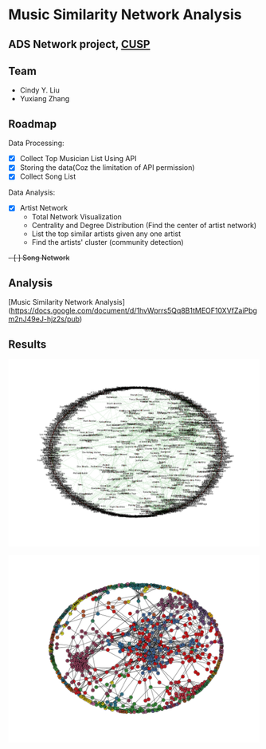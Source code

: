 # Music Similarity Network Analysis
## ADS Network project, [CUSP](cusp.edu.cn)
## Team
- Cindy Y. Liu
- Yuxiang Zhang

## Roadmap
Data Processing:
- [X] Collect Top Musician List Using API
- [X] Storing the data(Coz the limitation of API permission)
- [X] Collect Song List

Data Analysis:
- [X] Artist Network
   - Total Network Visualization
   - Centrality and Degree Distribution (Find the center of artist network)
   - List the top similar artists given any one artist 
   - Find the artists' cluster (community detection)

~~- [ ] Song Network~~

## Analysis
[Music Similarity Network Analysis]
(https://docs.google.com/document/d/1hvWprrs5Qq8B1tMEOF10XVfZaiPbgm2nJ49eJ-hjz2s/pub)

## Results
![Musician Network](output/img2.png)

![Comunity Partition](output/img1.png)
